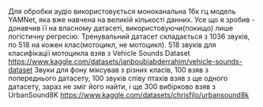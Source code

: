 Для обробки аудіо використовується моноканальна 16к гц модель YAMNet, яка вже навчена на великій кількості данних. Усе що я зробив - донавчив її на власному датасеті, використовуючи(покищо) лише логістичну регресію. 
Тренувальний датасет складається з 1036 звуків, по 518 на кожен клас(мотоцикл, не мотоцикл). 518 звуків для класифікації мотоцикла взяв з Vehicle Sounds Dataset https://www.kaggle.com/datasets/janboubiabderrahim/vehicle-sounds-dataset
Звуки для фону міксував з різних класів, 100 взяв з попереднього датасету, 100 звуків співу птахів взяв з ще одного датасету, зараз не зміг його найти, і ще 300 вибірково взяв з UrbanSound8K https://www.kaggle.com/datasets/chrisfilo/urbansound8k
